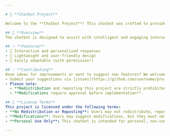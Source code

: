 ```yaml
---

# 🤖 **Chatbot Project**

Welcome to the **Chatbot Project**! This chatbot was crafted to provide meaningful conversations, insightful responses, and a touch of humor. 🌟  

## 📖 **Overview**  
The chatbot is designed to assist with intelligent and engaging interactions. Whether it's answering questions, sharing fun facts, or sparking a smile, it's here for you! 😊  

## ✨ **Features**  
- 🤝 Interactive and personalized responses  
- 🚀 Lightweight and user-friendly design  
- 🎨 Easily adaptable (with permission!)  

## 💡 **Contributing**  
Have ideas for improvements or want to suggest new features? We welcome your input!  
- Submit your suggestions via [issues](https://github.com/username/project/issues) or propose modifications through pull requests.  
- Please note:  
  - **Redistribution and reposting this project are strictly prohibited**.  
  - **Modifications require approval before implementation**.  

## 📜 **License Terms**  
This project is licensed under the following terms:  
- **No Redistribution or Reposting**: Users may not redistribute, repost, or share this project in any form.  
- **Modifications**: Users may suggest modifications, but they must obtain explicit approval before implementation.  
- **Personal Use Only**: This chatbot is intended for personal, non-commercial use.  

---
```

